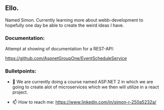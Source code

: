 ## Ello. 

Named Simon. Currently learning more about webb-development to hopefully one day be able to create the weird ideas I have.


### Documentation: 

Attempt at showing of documentation for a REST-API:

https://github.com/AspnetGroupOne/EventScheduleService


### Bulletpoints: 

- 🌱 We are currently doing a course named ASP.NET 2 in which we are going to create alot of microservices which we then will utilize in a react project.


- 📫 How to reach me: https://www.linkedin.com/in/simon-r-250a5232a/




<!--
**SimonR-prog/SimonR-prog** is a ✨ _special_ ✨ repository because its `README.md` (this file) appears on your GitHub profile.

Here are some ideas to get you started:

- 🔭 I’m currently working on ...
- 🌱 I’m currently learning ...
- 👯 I’m looking to collaborate on ...
- 🤔 I’m looking for help with ...
- 💬 Ask me about ...
- 📫 How to reach me: ...
- ⚡ Fun fact: ...
-->
